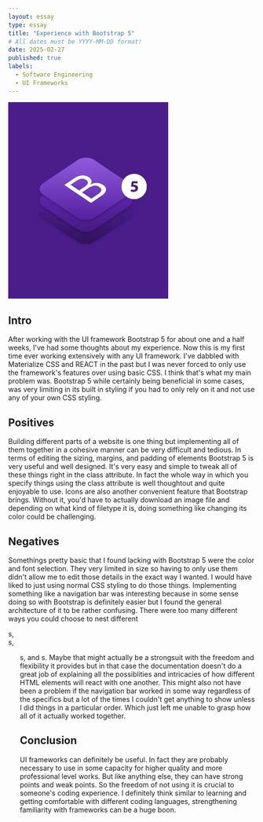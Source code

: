 ```yaml
---
layout: essay
type: essay
title: "Experience with Bootstrap 5"
# All dates must be YYYY-MM-DD format!
date: 2025-02-27
published: true
labels:
  - Software Engineering
  - UI Frameworks
---
```


<img height="400px" class="rounded float-start pe-4" src="../img/Bootstrap-5-Facebbok.jpg">

## Intro

After working with the UI framework Bootstrap 5 for about one and a half weeks, I've had some thoughts about my experience. Now this is my first time ever working extensively with any UI framework. I've dabbled with Materialize CSS and REACT in the past but I was never forced to only use the framework's features over using basic CSS. I think that's what my main problem was. Bootstrap 5 while certainly being beneficial in some cases, was very limiting in its built in styling if you had to only rely on it and not use any of your own CSS styling.

## Positives

Building different parts of a website is one thing but implementing all of them together in a cohesive manner can be very difficult and tedious. In terms of editing the sizing, margins, and padding of elements Bootstrap 5 is very useful and well designed. It's very easy and simple to tweak all of these things right in the class attribute. In fact the whole way in which you specify things using the class attribute is well thoughtout and quite enjoyable to use. Icons are also another convenient feature that Bootstrap brings. Without it, you'd have to actually download an image file and depending on what kind of filetype it is, doing something like changing its color could be challenging.

## Negatives

Somethings pretty basic that I found lacking with Bootstrap 5 were the color and font selection. They very limited in size so having to only use them didn't allow me to edit those details in the exact way I wanted. I would have liked to just using normal CSS styling to do those things. Implementing something like a navigation bar was interesting because in some sense doing so with Bootstrap is definitely easier but I found the general architecture of it to be rather confusing. There were too many different ways you could choose to nest different <div>s, <nav>s, <ul>s, and <span>s. Maybe that might actually be a strongsuit with the freedom and flexibility it provides but in that case the documentation doesn't do a great job of explaining all the possiblities and intricacies of how different HTML elements will react with one another. This might also not have been a problem if the navigation bar worked in some way regardless of the specifics but a lot of the times I couldn't get anything to show unless I did things in a particular order. Which just left me unable to grasp how all of it actually worked together.

## Conclusion

UI frameworks can definitely be useful. In fact they are probably necessary to use in some capacity for higher quality and more professional level works. But like anything else, they can have strong points and weak points. So the freedom of not using it is crucial to someone's coding experience. I definitely think similar to learning and getting comfortable with different coding languages, strengthening familiarity with frameworks can be a huge boon. 
